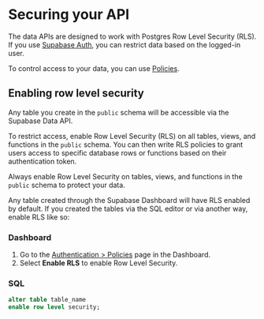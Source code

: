 # Securing your API

The data APIs are designed to work with Postgres Row Level Security (RLS). If you use [Supabase Auth](https://supabase.com/docs/guides/auth), you can restrict data based on the logged-in user.

To control access to your data, you can use [Policies](https://supabase.com/docs/guides/auth#policies).

## Enabling row level security

Any table you create in the `public` schema will be accessible via the Supabase Data API.

To restrict access, enable Row Level Security (RLS) on all tables, views, and functions in the `public` schema. You can then write RLS policies to grant users access to specific database rows or functions based on their authentication token.

Always enable Row Level Security on tables, views, and functions in the `public` schema to protect your data.

Any table created through the Supabase Dashboard will have RLS enabled by default. If you created the tables via the SQL editor or via another way, enable RLS like so:

### Dashboard

1. Go to the [Authentication > Policies](https://supabase.com/dashboard/project/_/auth/policies) page in the Dashboard.
2. Select **Enable RLS** to enable Row Level Security.

### SQL

```sql
alter table table_name 
enable row level security;
```
